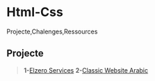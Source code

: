# Html-Css
 Projecte,Chalenges,Ressources
 
## **Projecte**
>**1-**[Elzero Services](https://elszero-services.netlify.app/)
>**2-**[Classic Website Arabic]([https://elszero-services.netlify.app/](https://classic-website-arabic.netlify.app/))
